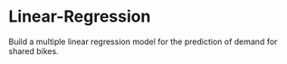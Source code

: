 # Linear-Regression
Build a multiple linear regression model for the prediction of demand for shared bikes.

